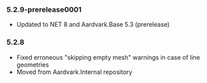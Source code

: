 ### 5.2.9-prerelease0001
- Updated to NET 8 and Aardvark.Base 5.3 (prerelease)

### 5.2.8
- Fixed erroneous "skipping empty mesh" warnings in case of line geometries
- Moved from Aardvark.Internal repository